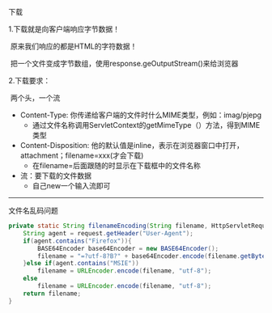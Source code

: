 下载

1.下载就是向客户端响应字节数据！

​	原来我们响应的都是HTML的字符数据！

​	把一个文件变成字节数组，使用response.geOutputStream()来给浏览器

2.下载要求：

​	两个头，一个流

  * Content-Type: 你传递给客户端的文件时什么MIME类型，例如：imag/pjepg
    * 通过文件名称调用ServletContext的getMimeType（）方法，得到MIME类型
  * Content-Disposition: 他的默认值是inline，表示在浏览器窗口中打开，attachment；filename=xxx(才会下载)
    * 在filename=后面跟随的时显示在下载框中的文件名称
  * 流：要下载的文件数据
    * 自己new一个输入流即可

------------

文件名乱码问题

```java
private static String filenameEncoding(String filename, HttpServletRequest){
    String agent = request.getHeader("User-Agent");
    if(agent.contains("Firefox")){
        BASE64Encoder base64Encoder = new BASE64Encoder();
        filename = "=?utf-8?B?" + base64Encoder.encode(filename.getBytes("utf-8")) + "?=";
    }else if(agent.contains("MSIE"))
        filename = URLEncoder.encode(filename, "utf-8");
    else 
        filename = URLEncoder.encode(filename, "utf-8");
    return filename;
}
```

